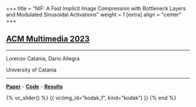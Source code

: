 +++
title = "NIF: A Fast Implicit Image Compression with Bottleneck Layers and Modulated Sinusoidal Activations"
weight = 1
[extra]
align = "center"
+++

## [ACM Multimedia 2023](https://www.acmmm2023.org/)

***
Lorenzo Catania, Dario Allegra

University of Catania
***

[**Paper**](https://tba.com/) -
[**Code**](https://github.com/aegroto/nif) -
[**Results**](https://tba.com/)

{% vc_slider() %}
{{ vc(img_id="kodak_1", kind="kodak") }}
{% end %}
